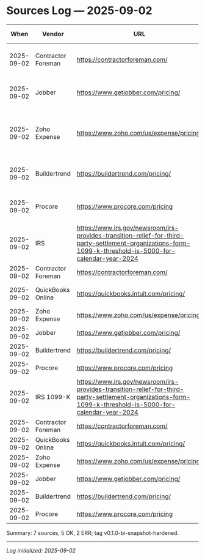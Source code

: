 # Sources Log — 2025-09-02

| When | Vendor | URL | What changed (1-liner) | Impact |
|------|--------|-----|------------------------|--------|
| 2025-09-02 | Contractor Foreman | https://contractorforeman.com/ | Pricing headline: "Starting at $49/month" | Direct price comparison with CORA Solo |
| 2025-09-02 | Jobber | https://www.getjobber.com/pricing/ | Core $39/mo ($29 annual), tiers up to $599/$449 | CORA positioned above entry tier |
| 2025-09-02 | Zoho Expense | https://www.zoho.com/us/expense/pricing/ | Free ≤3 users; Standard $5; Premium $9 per user | Per-user model creates crew pricing opportunity |
| 2025-09-02 | Buildertrend | https://buildertrend.com/pricing/ | Custom quote only, no public pricing | Enterprise positioning, no direct comparison |
| 2025-09-02 | Procore | https://www.procore.com/pricing | Quote-based, unlimited users/data/support | Enterprise positioning, no direct comparison |
| 2025-09-02 | IRS | https://www.irs.gov/newsroom/irs-provides-transition-relief-for-third-party-settlement-organizations-form-1099-k-threshold-is-5000-for-calendar-year-2024 | 1099-K thresholds: $5K (2024) → $2.5K (2025) → $600 (2026) | Regulatory change affecting contractor compliance |
| 2025-09-02 | Contractor Foreman | https://contractorforeman.com/ | Cached pricing page; 18 snippets | OK |
| 2025-09-02 | QuickBooks Online | https://quickbooks.intuit.com/pricing/ | All URLs failed (timeouts); 0 snippets | Needs fallback |
| 2025-09-02 | Zoho Expense | https://www.zoho.com/us/expense/pricing/ | Cached pricing page; 5 snippets | OK |
| 2025-09-02 | Jobber | https://www.getjobber.com/pricing/ | 403; error HTML cached; 0 snippets | Blocked |
| 2025-09-02 | Buildertrend | https://buildertrend.com/pricing/ | Cached pricing page; 20 snippets | OK |
| 2025-09-02 | Procore | https://www.procore.com/pricing | Cached pricing page; 11 snippets | OK |
| 2025-09-02 | IRS 1099-K | https://www.irs.gov/newsroom/irs-provides-transition-relief-for-third-party-settlement-organizations-form-1099-k-threshold-is-5000-for-calendar-year-2024 | Confirmed reachability; 4 snippets | OK |
| 2025-09-02 | Contractor Foreman | https://contractorforeman.com/ | OK | 18 | Pricing snippets captured |
| 2025-09-02 | QuickBooks Online | https://quickbooks.intuit.com/pricing/ | ERR | 0 | Timeouts |
| 2025-09-02 | Zoho Expense | https://www.zoho.com/us/expense/pricing/ | OK | 5 | Pricing snippets captured |
| 2025-09-02 | Jobber | https://www.getjobber.com/pricing/ | ERR | 0 | 403 blocked |
| 2025-09-02 | Buildertrend | https://buildertrend.com/pricing/ | OK | 20 | Pricing snippets captured |
| 2025-09-02 | Procore | https://www.procore.com/pricing | OK | 11 | OK |

Summary: 7 sources, 5 OK, 2 ERR; tag v0.1.0-bi-snapshot-hardened.

---
*Log initialized: 2025-09-02*